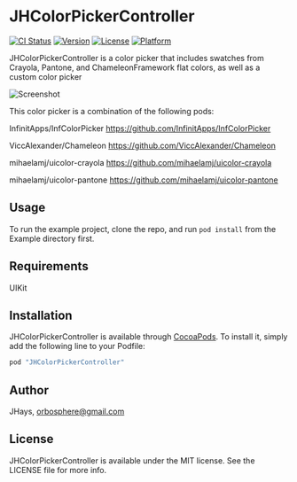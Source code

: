 # JHColorPickerController

[![CI Status](http://img.shields.io/travis/JHays/JHColorPickerController.svg?style=flat)](https://travis-ci.org/JHays/JHColorPickerController)
[![Version](https://img.shields.io/cocoapods/v/JHColorPickerController.svg?style=flat)](http://cocoapods.org/pods/JHColorPickerController)
[![License](https://img.shields.io/cocoapods/l/JHColorPickerController.svg?style=flat)](http://cocoapods.org/pods/JHColorPickerController)
[![Platform](https://img.shields.io/cocoapods/p/JHColorPickerController.svg?style=flat)](http://cocoapods.org/pods/JHColorPickerController)

JHColorPickerController is a color picker that includes swatches from Crayola, Pantone, and ChameleonFramework flat colors, as well as a custom color picker

![Screenshot](https://raw.githubusercontent.com/jhays/JHColorPickerController/master/demo.gif)

This color picker is a combination of the following pods:

InfinitApps/InfColorPicker 
https://github.com/InfinitApps/InfColorPicker

ViccAlexander/Chameleon
https://github.com/ViccAlexander/Chameleon

mihaelamj/uicolor-crayola
https://github.com/mihaelamj/uicolor-crayola

mihaelamj/uicolor-pantone
https://github.com/mihaelamj/uicolor-pantone

## Usage

To run the example project, clone the repo, and run `pod install` from the Example directory first.

## Requirements

UIKit

## Installation

JHColorPickerController is available through [CocoaPods](http://cocoapods.org). To install
it, simply add the following line to your Podfile:

```ruby
pod "JHColorPickerController"
```

## Author

JHays, orbosphere@gmail.com

## License

JHColorPickerController is available under the MIT license. See the LICENSE file for more info.
